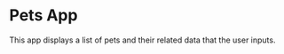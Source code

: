 Pets App
===================================

This app displays a list of pets and their related data that the user inputs.





